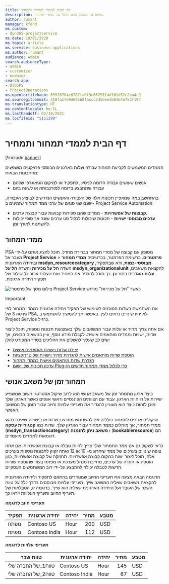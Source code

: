 ```yaml
---
title: דף הבית לממדי תמחור ותמחיר
description: נושא זה מספק מבט כולל על ממדי תמחור.
author: rumant
manager: kfend
ms.custom:
- dyn365-projectservice
ms.date: 10/01/2020
ms.topic: article
ms.service: business-applications
ms.author: rumant
audience: Admin
search.audienceType:
- admin
- customizer
- enduser
search.app:
- D365PS
- ProjectOperations
ms.openlocfilehash: 65516784c6787fa5f3c08297f4d161d52c2ea4a9
ms.sourcegitcommit: 418fa1fe9d605b8faccc2d5dee1b04b4e753f194
ms.translationtype: HT
ms.contentlocale: he-IL
ms.lasthandoff: 02/10/2021
ms.locfileid: "5151299"
---
```

# <a name="pricing-and-costing-dimensions-home-page"></a>דף הבית לממדי תמחור ותמחיר

[!include [banner](../includes/psa-now-project-operations.md)]

הממדים המשמשים לקביעת תמחור עבודה ועלות בארגונים מבוססי פרויקטים מושפעים מהתכונות הבאות:

- אנשים שעושים עבודה הדומה לניסיון, לתפקיד או למיקום הגיאוגרפי שלהם
- עבודה שתתבצע בדומה למורכבותה או לשעה ביום

בהתחשב במה שמאפיין תכונות אלה של העבודה והאנשים הנדרשים לביצוע העבודה, ישנם שני סוגים של ערכי ממד תמחור שזמינים ב- Project Service Automation: 

- **קבוצות של אפשרויות** - ממדים שהם ספירות קבועות עבור קבוצת ערכים.
- **ערכים מבוססי ישויות** - תכונות שיכולות לכלול סט ערכים שונה אך סופי יכולות להשתנות לאורך זמן.

## <a name="pricing-dimensions"></a>ממדי תמחור

PSA מסופק עם קבוצה של ממדי תמחור בברירת מחדל. תוכל להציג אותם על-ידי מעבר אל **Project Service** > **פרמטרים**. ברשומת הפרמטר, בכרטיסיה **‬‏‫ממדי תמחור מבוססי-כמות**, ודא שבתפקיד, **msdyn_resourcecategory** וביחידה הארגונית להקצאת משאבים, **msdyn_organizationalunit** השדה **‏‫חל על מכירות‬** והשדה **‏‫חל על עלות‬** מוגדרים בתור **כן**. כך תוכל להגדיר את המחיר ואת העלות עבור כל שילוב של תפקיד ויחידה ארגונית.

![צילום מסך של פרמטרי Project Service כאשר "חל על מכירות" מודגש](media/PS-OOB-parameters.png)

> [!IMPORTANT]
> אם השתמשת בשדות המוכנים לשימוש של תפקיד ויחידה ארגונית כממדי תמחור לפי גירסה 3 של PSA, לא יהיו שינויים נראים לעין. באפשרותך להמשיך להשתמש ב- Project Service כרגיל. 

אם אתה צריך מחיר או עלות עבור המשאבים שלך באמצעות תכונות נוספות, תוכל ליצור שדות, ישויות וממדים מותאמים אישית. לקבלת מידע נוסף, עיין בנושאים הבאים, אך שים לב שעליך להשלים את ההליכים בסדר המפורט להלן:

- [יצירת שדות וישויות מותאמים אישית](create-custom-fields-entities.md)
- [הוספת שדות מותאמים אישית להגדרת מחיר וישויות של טרנזקציות](field-references.md)
- [הגדרת שדות מותאמים אישית כממדי תמחור ](set-up-pricing-dimensions.md)
- [עדכון תכונות של יישום Plug-in כדי לכלול ממדי תמחור חדשים](update-plug-in-attributes.md)

## <a name="pricing-human-resource-time"></a>תמחור זמן של משאב אנושי
כיצד ארגון מתמחר זמן של משאב אנושי הוא לרוב שיקול אסטרטגי חשוב שמשפיע ישירות על רווחיות הארגון. עבוד עם הצוותים הפיננסיים וראשי אגפים כאשר הארגון שלך מוכן לזהות כיצד הוא מעוניין להגדיר את תעריפי עלויות וחיוב עבור הזמן של המשאב האנושי.

שיקולים אחרים לתמחור כוללים אם להשתמש מחדש בשדות או בישויות שאינם כרגע ממדי תמחור, אך מוחלים כממד תמחור עבור הארגון שלך. שדות כמו **קטגוריית עסקה** (**msdyn_transactioncategory**) ו **משאב ניתן להזמנה** (**bookableresource**) הם דוגמאות לממדים מועמדים. 

כדאי לשקול גם אם ממד התמחור שלך צריך להיות טבלה או קבוצת אפשרויות. אם אתה צופה שינויים בערכים של ממד שיחרוג מ- 10 או 12 ואתה זקוק לתכונות נוספות בערכים אלה, תוכל ליצור ישות במקום קבוצת אפשרויות. תחזוקה של קבוצת אפשרויות, כגון הוספה או הסרה של ערכים, מחייבת מנהל מערכת או מפתח בעוד שהוספת שורות חדשות לטבלה יכולה להתבצע על-ידי רוב המשתמשים העסקיים.

הדוגמה הבאה מציגה את תעריפי החיוב שמוגדרים בהתאם לתפקיד וליחידה הארגונית להקצאת משאבים שאליה המשאב שייך. תעריפי עלויות מבוססים בדרך כלל על טווח השכר של העובד ועל היחידה הארגונית שאליה הוא שייך. בדוגמה זו, הטבלאות של תעריף החיוב ותעריף העלויות ייראו כך.

**תעריפי חיוב לדוגמה**

| תפקיד        | יחידה ארגונית    |יחידה      |מחיר      |מטבע  |
| ------------|-------------|----------|----------:|----------|
| מפתח   | Contoso US  |Hour | 200|USD     |
| מפתח   | Contoso India |Hour|   112|USD     |


**תעריפי עלויות לדוגמה**

| טווח שכר     | יחידה ארגונית    |יחידה      |מחיר      |מטבע  |
| ----------------|-------------|----------|----------:|----------|
| טווח1_של החברה שלי | Contoso US  |Hour | 145|USD     |
| טווח2_של החברה שלי | Contoso India |Hour|   67|USD     |
